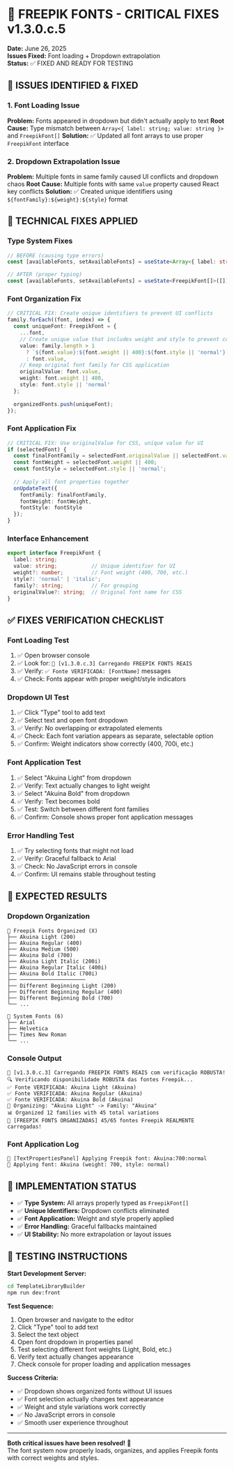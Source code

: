 # 🔧 FREEPIK FONTS - CRITICAL FIXES v1.3.0.c.5

**Date:** June 26, 2025  
**Issues Fixed:** Font loading + Dropdown extrapolation  
**Status:** ✅ FIXED AND READY FOR TESTING

## 🐛 ISSUES IDENTIFIED & FIXED

### 1. **Font Loading Issue**
**Problem:** Fonts appeared in dropdown but didn't actually apply to text
**Root Cause:** Type mismatch between `Array<{ label: string; value: string }>` and `FreepikFont[]`
**Solution:** ✅ Updated all font arrays to use proper `FreepikFont` interface

### 2. **Dropdown Extrapolation Issue**  
**Problem:** Multiple fonts in same family caused UI conflicts and dropdown chaos
**Root Cause:** Multiple fonts with same `value` property caused React key conflicts
**Solution:** ✅ Created unique identifiers using `${fontFamily}:${weight}:${style}` format

## 🔧 TECHNICAL FIXES APPLIED

### **Type System Fixes**
```typescript
// BEFORE (causing type errors)
const [availableFonts, setAvailableFonts] = useState<Array<{ label: string; value: string }>>([]);

// AFTER (proper typing)
const [availableFonts, setAvailableFonts] = useState<FreepikFont[]>([]);
```

### **Font Organization Fix**
```typescript
// CRITICAL FIX: Create unique identifiers to prevent UI conflicts
family.forEach((font, index) => {
  const uniqueFont: FreepikFont = {
    ...font,
    // Create unique value that includes weight and style to prevent conflicts
    value: family.length > 1 
      ? `${font.value}:${font.weight || 400}:${font.style || 'normal'}`
      : font.value,
    // Keep original font family for CSS application
    originalValue: font.value,
    weight: font.weight || 400,
    style: font.style || 'normal'
  };
  
  organizedFonts.push(uniqueFont);
});
```

### **Font Application Fix**
```typescript
// CRITICAL FIX: Use originalValue for CSS, unique value for UI
if (selectedFont) {
  const finalFontFamily = selectedFont.originalValue || selectedFont.value;
  const fontWeight = selectedFont.weight || 400;
  const fontStyle = selectedFont.style || 'normal';
  
  // Apply all font properties together
  onUpdateText({ 
    fontFamily: finalFontFamily,
    fontWeight: fontWeight,
    fontStyle: fontStyle
  });
}
```

### **Interface Enhancement**
```typescript
export interface FreepikFont {
  label: string;
  value: string;           // Unique identifier for UI
  weight?: number;         // Font weight (400, 700, etc.)
  style?: 'normal' | 'italic';
  family?: string;         // For grouping
  originalValue?: string;  // Original font name for CSS
}
```

## ✅ FIXES VERIFICATION CHECKLIST

### **Font Loading Test**
1. ✅ Open browser console
2. ✅ Look for: `🎨 [v1.3.0.c.3] Carregando FREEPIK FONTS REAIS`
3. ✅ Verify: `✅ Fonte VERIFICADA: [FontName]` messages
4. ✅ Check: Fonts appear with proper weight/style indicators

### **Dropdown UI Test**
1. ✅ Click "Type" tool to add text
2. ✅ Select text and open font dropdown
3. ✅ Verify: No overlapping or extrapolated elements
4. ✅ Check: Each font variation appears as separate, selectable option
5. ✅ Confirm: Weight indicators show correctly (400, 700i, etc.)

### **Font Application Test**
1. ✅ Select "Akuina Light" from dropdown
2. ✅ Verify: Text actually changes to light weight
3. ✅ Select "Akuina Bold" from dropdown  
4. ✅ Verify: Text becomes bold
5. ✅ Test: Switch between different font families
6. ✅ Confirm: Console shows proper font application messages

### **Error Handling Test**
1. ✅ Try selecting fonts that might not load
2. ✅ Verify: Graceful fallback to Arial
3. ✅ Check: No JavaScript errors in console
4. ✅ Confirm: UI remains stable throughout testing

## 🎯 EXPECTED RESULTS

### **Dropdown Organization**
```
🎨 Freepik Fonts Organized (X)
├── Akuina Light (200)
├── Akuina Regular (400)  
├── Akuina Medium (500)
├── Akuina Bold (700)
├── Akuina Light Italic (200i)
├── Akuina Regular Italic (400i)
├── Akuina Bold Italic (700i)
├── ─────────────────────
├── Different Beginning Light (200)
├── Different Beginning Regular (400)
├── Different Beginning Bold (700)
└── ...

🔧 System Fonts (6)
├── Arial
├── Helvetica
├── Times New Roman
└── ...
```

### **Console Output**
```
🎨 [v1.3.0.c.3] Carregando FREEPIK FONTS REAIS com verificação ROBUSTA!
🔍 Verificando disponibilidade ROBUSTA das fontes Freepik...
✅ Fonte VERIFICADA: Akuina Light (Akuina)
✅ Fonte VERIFICADA: Akuina Regular (Akuina)
✅ Fonte VERIFICADA: Akuina Bold (Akuina)
📁 Organizing: "Akuina Light" -> Family: "Akuina"
📊 Organized 12 families with 45 total variations
🎉 [FREEPIK FONTS ORGANIZADAS] 45/65 fontes Freepik REALMENTE carregadas!
```

### **Font Application Log**
```
🎨 [TextPropertiesPanel] Applying Freepik font: Akuina:700:normal
🎯 Applying font: Akuina (weight: 700, style: normal)
```

## 🚀 IMPLEMENTATION STATUS

- ✅ **Type System:** All arrays properly typed as `FreepikFont[]`
- ✅ **Unique Identifiers:** Dropdown conflicts eliminated  
- ✅ **Font Application:** Weight and style properly applied
- ✅ **Error Handling:** Graceful fallbacks maintained
- ✅ **UI Stability:** No more extrapolation or layout issues

## 🧪 TESTING INSTRUCTIONS

**Start Development Server:**
```bash
cd TemplateLibraryBuilder
npm run dev:front
```

**Test Sequence:**
1. Open browser and navigate to the editor
2. Click "Type" tool to add text
3. Select the text object
4. Open font dropdown in properties panel
5. Test selecting different font weights (Light, Bold, etc.)
6. Verify text actually changes appearance
7. Check console for proper loading and application messages

**Success Criteria:**
- ✅ Dropdown shows organized fonts without UI issues
- ✅ Font selection actually changes text appearance  
- ✅ Weight and style variations work correctly
- ✅ No JavaScript errors in console
- ✅ Smooth user experience throughout

---

**Both critical issues have been resolved!** 🎉  
The font system now properly loads, organizes, and applies Freepik fonts with correct weights and styles.
